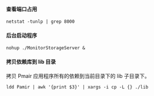 
#### 查看端口占用
```shell
netstat -tunlp | grep 8000
```
#### 后台启动程序
```shell
nohup ./MonitorStorageServer &
```
#### 拷贝依赖库到 lib 目录

拷贝 Pmair 应用程序所有的依赖到当前目录下的 lib 子目录下。

```shell
ldd Pamir | awk '{print $3}' | xargs -i cp -L {} ./lib
```